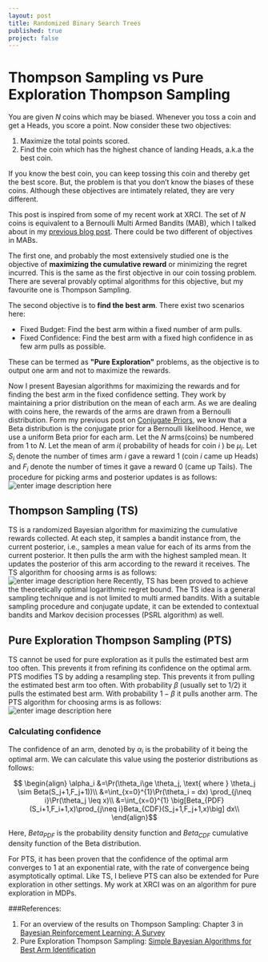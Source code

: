 ```yaml
---
layout: post
title: Randomized Binary Search Trees
published: true
project: false
---
```

# Thompson Sampling vs Pure Exploration Thompson Sampling

You are given $N$ coins which may be biased. Whenever you toss a coin and get a Heads, you score a point. Now consider these two objectives:

 1. Maximize the total points scored.
 2. Find the coin which has the highest chance of landing Heads, a.k.a the best coin.

If you know the best coin, you can keep tossing this coin and thereby get the best score. But, the problem is that you don’t know the biases of these coins. Although these objectives are intimately related, they are very different.

This post is inspired from some of my recent work at XRCI. The set of $N$ coins is equivalent to a Bernoulli Multi Armed Bandits (MAB), which I talked about in my [previous blog post](http://sudeepraja.github.io/Bandits/). There could be two different of objectives in MABs.

The first one, and probably the most extensively studied one is the objective of **maximizing the cumulative reward** or minimizing the regret incurred. This is the same as the first objective in our coin tossing problem. There are several provably optimal algorithms for this objective, but my favourite one is Thompson Sampling.

The second objective is to **find the best arm**. There exist two scenarios here:

 - Fixed Budget: Find the best arm within a fixed number of arm pulls. 
 - Fixed Confidence: Find the best arm with a fixed high confidence in as few arm pulls as possible.

These can be termed as **"Pure Exploration"** problems, as the objective is to output one arm and not to maximize the rewards.

Now I present Bayesian algorithms for maximizing the rewards and for finding the best arm in the fixed confidence setting.  They work by maintaining a prior distribution on the mean of each arm. As we are dealing with coins here, the rewards of the arms are drawn from a Bernoulli distribution. Form my previous post on [Conjugate Priors](http://sudeepraja.github.io/Bayes/), we know that a Beta distribution is the conjugate prior for a Bernoulli likelihood. Hence, we use a uniform Beta prior for each arm. Let the $N$ arms(coins) be numbered from $1$ to $N$. Let the mean of arm $i$( probability of heads for coin $i$ ) be $\mu_i$. Let $S_i$ denote the number of times arm $i$ gave a reward $1$ (coin $i$ came up Heads) and $F_i$ denote the number of times it gave a reward $0$ (came up Tails). The procedure for picking arms and posterior updates is as follows:![enter image description here](https://raw.githubusercontent.com/sudeepraja/sudeepraja.github.io/master/images/Bernoulli.PNG)

## Thompson Sampling (TS)
TS is a randomized Bayesian algorithm for maximizing the cumulative rewards collected. At each step, it samples a bandit instance from, the current posterior, i.e., samples a mean value for each of its arms from the current posterior. It then pulls the arm with the highest sampled mean. It updates the posterior of this arm according to the reward it receives. The TS algorithm for choosing arms is as follows:
![enter image description here](https://raw.githubusercontent.com/sudeepraja/sudeepraja.github.io/master/images/TS.PNG)
Recently, TS has been proved to achieve the theoretically optimal logarithmic regret bound. The TS idea is a general sampling technique and is not limited to multi armed bandits. With a suitable sampling procedure and conjugate update, it can be extended to contextual bandits and Markov decision processes (PSRL algorithm) as well.

## Pure Exploration Thompson Sampling (PTS)
TS cannot be used for pure exploration as it pulls the estimated best arm too often. This prevents it from refining its confidence on the optimal arm. PTS modifies TS by adding a resampling step. This prevents it from pulling the estimated best arm too often. With probability $\beta$ (usually set to $1/2$) it pulls the estimated best arm. With probability $1-\beta$ it pulls another arm. The PTS algorithm for choosing arms is as follows:
![enter image description here](https://raw.githubusercontent.com/sudeepraja/sudeepraja.github.io/master/images/PureExpTS.PNG)

### Calculating confidence
The confidence of an arm, denoted by $\alpha_i$ is the probability of it being the optimal arm. We can calculate this value using the posterior distributions as follows:

$$
\begin{align}
\alpha_i &=\Pr(\theta_i\ge \theta_j, \text{ where } \theta_j \sim Beta(S_j+1,F_j+1))\\
&=\int_{x=0}^{1}\Pr(\theta_i = dx) \prod_{j\neq i}\Pr(\theta_j \leq x)\\
&=\int_{x=0}^{1} \big[Beta_{PDF}(S_i+1,F_i+1,x)\prod_{j\neq i}Beta_{CDF}(S_j+1,F_j+1,x)\big] dx\\
\end{align}$$

Here, $Beta_{PDF}$  is the probability density function and $Beta_{CDF}$ cumulative density function of the Beta distribution. 

For PTS, it has been proven that the confidence of the optimal arm converges to $1$ at an exponential rate, with the rate of convergence being asymptotically optimal.  Like TS, I believe PTS can also be extended for Pure exploration in other settings. My work at XRCI was on an algorithm for pure exploration in MDPs.

###References:

 1. For an overview of the results on Thompson Sampling: Chapter 3 in [Bayesian Reinforcement Learning: A Survey](http://tx.technion.ac.il/~avivt/BRLS_journal.pdf)
 2. Pure Exploration Thompson Sampling: [Simple Bayesian Algorithms for Best Arm Identification](https://arxiv.org/abs/1602.08448)


